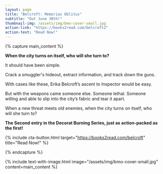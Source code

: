 ```yaml
---
layout: page
title: "Belcroft: Memorias Oblitus"
subtitle: "Out June 30th!"
thumbnail-img: /assets/img/bmo-cover-small.jpg
action-link: "https://books2read.com/belcroft2"
action-text: "Read Now!"
---
```


{% capture main_content %}
<p><strong>When the city turns on itself, who will she turn to?</strong></p>

<p>It should have been simple.</p>

<p>Crack a smuggler's hideout, extract information, and track down the guns.</p>

<p>With cases like these, Erika Belcroft’s ascent to Inspector would be easy.</p>

<p>But with the weapons came someone else. Someone lethal. Someone willing and able to slip into the city’s fabric and tear it apart.</p>

<p>When a new threat meets old enemies, when the city turns on itself, who will she turn to?</p>

<p><strong>The Second entry in the Decorat Burning Series, just as action-packed as the first!</strong></p>

{% include cta-button.html target="https://books2read.com/belcroft" title="Read Now!" %}

{% endcapture %}

{% include text-with-image.html
    image="/assets/img/bmo-cover-small.jpg"
    content=main_content
%}



